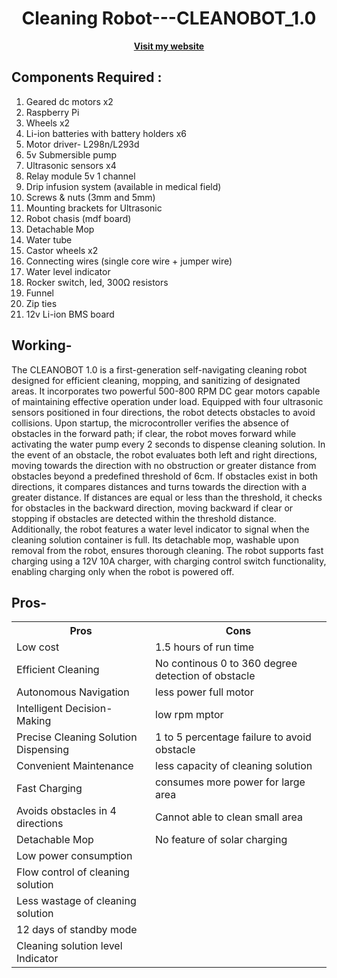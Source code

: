 <div align="center">
  <h1>Cleaning Robot---CLEANOBOT_1.0</h1>
  <a href="https://sites.google.com/view/rhythmshah/cleanobot-1-0"><b>Visit my website</b></a>
</div>


## **Components Required :**

1. Geared dc motors x2
2. Raspberry Pi
3. Wheels x2
4. Li-ion batteries with battery holders x6
5. Motor driver- L298n/L293d
6. 5v Submersible pump
7. Ultrasonic sensors x4
8. Relay module 5v 1 channel
9. Drip infusion system (available in medical field)
10. Screws & nuts (3mm and 5mm)
11. Mounting brackets for Ultrasonic
12. Robot chasis (mdf board)
13. Detachable Мор
14. Water tube
15. Castor wheels x2
16. Connecting wires (single core wire + jumper wire)
17. Water level indicator
18. Rocker switch, led, 300Ω resistors
19. Funnel
20. Zip ties
21. 12v Li-ion BMS board

## **Working-**

The CLEANOBOT 1.0 is a first-generation self-navigating cleaning robot designed for efficient cleaning, mopping, and sanitizing of designated areas. It incorporates two powerful 500-800 RPM DC gear motors capable of maintaining effective operation under load. Equipped with four ultrasonic sensors positioned in four directions, the robot detects obstacles to avoid collisions. Upon startup, the microcontroller verifies the absence of obstacles in the forward path; if clear, the robot moves forward while activating the water pump every 2 seconds to dispense cleaning solution. In the event of an obstacle, the robot evaluates both left and right directions, moving towards the direction with no obstruction or greater distance from obstacles beyond a predefined threshold of 6cm. If obstacles exist in both directions, it compares distances and turns towards the direction with a greater distance. If distances are equal or less than the threshold, it checks for obstacles in the backward direction, moving backward if clear or stopping if obstacles are detected within the threshold distance. Additionally, the robot features a water level indicator to signal when the cleaning solution container is full. Its detachable mop, washable upon removal from the robot, ensures thorough cleaning. The robot supports fast charging using a 12V 10A charger, with charging control switch functionality, enabling charging only when the robot is powered off. 

## **Pros-**


















<table align="center">
  <tr>
    <th><b>Pros</b></th>
    <th><b>Cons</b></th>
  </tr>
  <tr>
    <td>Low cost</td>
    <td>1.5 hours of run time</td>
  </tr>
  <tr>
    <td>Efficient Cleaning</td>
    <td>No continous 0 to 360 degree detection of obstacle</td>
  </tr>
  <tr>
    <td>Autonomous Navigation</td>
    <td>less power full motor</td>
  </tr>
  <tr>
    <td>Intelligent Decision-Making</td>
    <td>low rpm mptor</td>
  </tr>
  <tr>
    <td>Precise Cleaning Solution Dispensing</td>
    <td>1 to 5  percentage failure to avoid obstacle</td>
  </tr>
  <tr>
    <td>Convenient Maintenance</td>
    <td>less capacity of cleaning solution</td>
  </tr>
  <tr>
    <td>Fast Charging</td>
    <td>consumes more power for large area</td>
  </tr>
  <tr>
    <td>Avoids obstacles in 4 directions</td>
    <td>Cannot able to clean small area</td>
  </tr>
  <tr>
    <td>Detachable Mop</td>
    <td>No feature of solar charging</td>
  </tr>
  <tr>
    <td>Low power consumption</td>
  </tr>
   <td>Flow control of cleaning solution</td>
  </tr>
  <tr>
    <td>Less wastage of cleaning solution</td>
  </tr>
  <tr>
    <td>12 days of standby mode</td>
  </tr>
  <tr>
    <td>Cleaning solution level Indicator</td>
  </tr>
</table>
